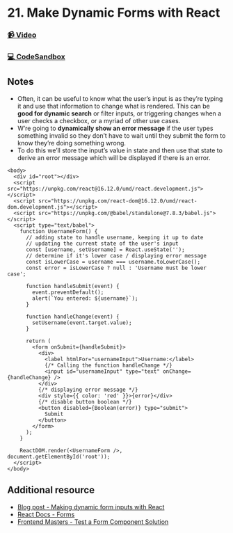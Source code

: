 # 21. Make Dynamic Forms with React

### [📹 Video](https://egghead.io/lessons/react-v2-20-make-dynamic-forms-with-react?pl=a-beginners-guide-to-react-v2-6c4d)

### [💻 CodeSandbox](https://codesandbox.io/s/github/kentcdodds/beginners-guide-to-react/tree/codesandbox/20-dynamic-forms?from-embed)

## Notes

* Often, it can be useful to know what the user’s input is as they’re typing it and use that information to change what is rendered. This can be **good for dynamic search** or filter inputs, or triggering changes when a user checks a checkbox, or a myriad of other use cases.
* W’re going to **dynamically show an error message** if the user types something invalid so they don’t have to wait until they submit the form to know they’re doing something wrong.
* To do this we’ll store the input’s value in state and then use that state to derive an error message which will be displayed if there is an error.

```markup
<body>
  <div id="root"></div>
  <script src="https://unpkg.com/react@16.12.0/umd/react.development.js"></script>
  <script src="https://unpkg.com/react-dom@16.12.0/umd/react-dom.development.js"></script>
  <script src="https://unpkg.com/@babel/standalone@7.8.3/babel.js"></script>
  <script type="text/babel">
    function UsernameForm() {
      // adding state to handle username, keeping it up to date
      // updating the current state of the user's input
      const [username, setUsername] = React.useState('');
      // determine if it's lower case / displaying error message
      const isLowerCase = username === username.toLowerCase();
      const error = isLowerCase ? null : 'Username must be lower case';

      function handleSubmit(event) {
        event.preventDefault();
        alert(`You entered: ${username}`);
      }

      function handleChange(event) {
        setUsername(event.target.value);
      }

      return (
        <form onSubmit={handleSubmit}>
          <div>
            <label htmlFor="usernameInput">Username:</label>
            {/* Calling the function handleChange */}
            <input id="usernameInput" type="text" onChange={handleChange} />
          </div>
          {/* displaying error message */}
          <div style={{ color: 'red' }}>{error}</div>
          {/* disable button boolean */}
          <button disabled={Boolean(error)} type="submit">
            Submit
          </button>
        </form>
      );
    }

    ReactDOM.render(<UsernameForm />, document.getElementById('root'));
  </script>
</body>
```

## Additional resource

* [Blog post - Making dynamic form inputs with React](https://goshakkk.name/array-form-inputs/)
* [React Docs - Forms](https://reactjs.org/docs/forms.html)
* [Frontend Masters - Test a Form Component Solution](https://frontendmasters.com/courses/testing-react/test-a-form-component-solution/)


